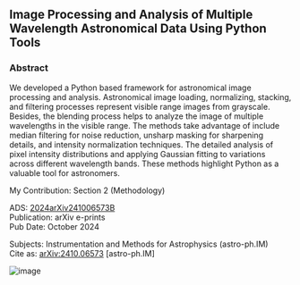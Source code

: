 ## Image Processing and Analysis of Multiple Wavelength Astronomical Data Using Python Tools

### Abstract

We developed a Python based framework for astronomical image processing and analysis. Astronomical image loading, normalizing, stacking, and filtering processes represent visible range images from grayscale. Besides, the blending process helps to analyze the image of multiple wavelengths in the visible range. The methods take advantage of include median filtering for noise reduction, unsharp masking for sharpening details, and intensity normalization techniques. The detailed analysis of pixel intensity distributions and applying Gaussian fitting to variations across different wavelength bands. These methods highlight Python as a valuable tool for astronomers.

My Contribution: Section 2 (Methodology)

ADS: [2024arXiv241006573B](https://ui.adsabs.harvard.edu/abs/2024arXiv241006573B/abstract)\
Publication: arXiv e-prints\
Pub Date: October 2024

Subjects:	Instrumentation and Methods for Astrophysics (astro-ph.IM)\
Cite as:	[arXiv:2410.06573](https://arxiv.org/abs/2410.06573) [astro-ph.IM]


![image](https://github.com/user-attachments/assets/c52634ac-4df4-4083-bd52-adec69f4075b)
